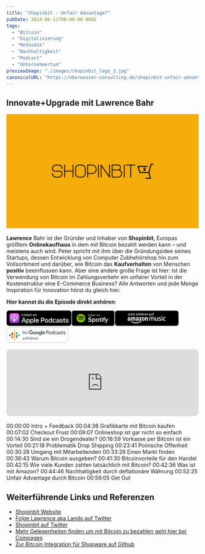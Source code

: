 ```yaml
---
title: "Shopinbit - Unfair Advantage?"
pubDate: 2024-06-11T00:00:00.000Z
tags:
  - "Bitcoin"
  - "Digitalisierung"
  - "Methodik"
  - "Nachhaltigkeit"
  - "Podcast"
  - "Unternehmertum"
previewImage: "./images/shopinbit_logo_3.jpg"
canonicalURL: "https://oberwasser-consulting.de/shopinbit-unfair-advantage"
---
```


## Innovate+Upgrade mit Lawrence Bahr

![](images/shopinbit_logo_3.jpg)

**Lawrence** Bahr ist der Gründer und Inhaber von **Shopinbit**, Europas größtem **Onlinekaufhaus** in dem mit Bitcoin bezahlt werden kann – und meistens auch wird. Peter spricht mit ihm über die Gründungsidee seines Startups, dessen Entwicklung von Computer Zubhehörshop hin zum Vollsortiment und darüber, wie Bitcoin das **Kaufverhalten** von Menschen **positiv** beeinflussen kann. Aber eine andere große Frage ist hier: Ist die Verwendung von Bitcoin im Zahlungsverkehr ein unfairer Vorteil in der Kostenstruktur eine E-Commerce Business? Alle Antworten und jede Menge Inspiration für Innovation hörst du gleich hier.

**Hier kannst du die Episode direkt anhören**:

[![](images/listen-on-apple-podcast.png)](https://podcasts.apple.com/us/podcast/shopinbit-unfair-advantage/id1354901024?i=1000566097594&itsct=podcast_box&itscg=30200&ls=1)[![](images/listen-on-spotify.png)](https://open.spotify.com/episode/1yeDtb2SnRsKxVJ9nFrPSV)[![](images/ListenOn_AmazonMusic_button_Black_RGB_5X_DE-300x73.png)](https://music.amazon.de/podcasts/4838bd28-7b97-4912-80cb-de39a6c75654/episodes/80162d46-c98c-4a56-8fb1-2c26edf18abb/innovate-upgrade-shopinbit-%E2%80%93-unfair-advantage)[![jobs to be done podcast](images/DE_Google_Podcasts_Badge_8x-300x76.png)](https://podcasts.google.com/feed/aHR0cHM6Ly96dW04cnkucG9kY2FzdGVyLmRlL29iZXJ3YXNzZXIucnNz/episode/cG9kLTZjM2JkMDE4MDc2MGE4MDM4ZTlkNmVmYWFkYjg?sa=X&ved=0CAUQkfYCahgKEwiYm4Gxj-n5AhUAAAAAHQAAAAAQuQE)

<iframe data-osano="MARKETING" src="https://embed.podcasts.apple.com/us/podcast/shopinbit-unfair-advantage/id1354901024?i=1000566097594&amp;itsct=podcast_box_player&amp;itscg=30200&amp;ls=1&amp;theme=auto" height="175px" frameborder="0" sandbox="allow-forms allow-popups allow-same-origin allow-scripts allow-top-navigation-by-user-activation" allow="autoplay *; encrypted-media *; clipboard-write" style="width: 100%; max-width: 660px; overflow: hidden; border-radius: 10px; background-color: transparent;"></iframe>

00:00:00 Intro + Feedback
00:04:36 Grafikkarte mit Bitcoin kaufen
00:07:02 Checkout Frust
00:09:07 Onlineshop ist gar nicht so einfach
00:14:30 Sind sie ein Drogendealer?
00:16:59 Vorkasse per Bitcoin ist ein Vorteil
00:21:18 Problematik Drop Shipping
00:23:41 Polnische Offenheit
00:30:28 Umgang mit Mitarbeitenden
00:33:26 Einen Markt finden
00:36:43 Warum Bitcoin ausgeben?
00:41:30 Bitcoinvorteile für den Handel
00:42:15 Wie viele Kunden zahlen tatsächlich mit Bitcoin?
00:42:36 Was ist mit Amazon?
00:44:46 Nachhaltigkeit durch deflationäre Währung
00:52:25 Unfair Advantage durch Bitcoin
00:59:05 Get Out

## Weiterführende Links und Referenzen

- [Shopinbit Website](https://shopinbit.com/de/)
- [Folge Lawrence aka Lando auf Twitter](https://twitter.com/LRothbardian)
- [Shopinbit auf Twitter](https://twitter.com/shopinbit)
- [Mehr Gelegenheiten finden um mit Bitcoin zu bezahlen geht hier bei Coinpages](https://coinpages.io/)
- [Zur Bitcoin Integration für Shopware auf Github](https://github.com/lampsolutions/LampSBtcPayShopware)
